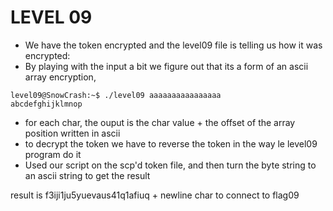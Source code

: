 # LEVEL 09

- We have the token encrypted and the level09 file is telling us how it was encrypted:
- By playing with the input a bit we figure out that its a form of an ascii array encryption, 

```
level09@SnowCrash:~$ ./level09 aaaaaaaaaaaaaaaa
abcdefghijklmnop
```

- for each char, the ouput is the char value + the offset of the array position written in ascii
- to decrypt the token we have to reverse the token in the way le level09 program do it
- Used our script on the scp'd token file, and then turn the byte string to an ascii string to get the result

result is f3iji1ju5yuevaus41q1afiuq + newline char to connect to flag09
